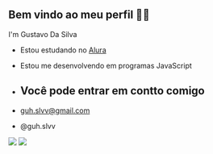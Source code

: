 ## Bem vindo ao meu perfil 😮‍💨
I'm Gustavo Da Silva

- Estou estudando no [Alura](https://www.alura.com.br/?srsltid=AfmBOopd6R4fP8E-llaDBIDY1cE6ZmBN6BCxEWvoNu-wmNPPkJEw808L)

- Estou me desenvolvendo em programas JavaScript

- ## Você pode entrar em contto comigo

- guh.slvv@gmail.com

- @guh.slvv

![](https://media.tenor.com/t7UHYgh6GC0AAAAm/wtc-twin-towers.webp) ![](https://media.tenor.com/_djEDWCjQbsAAAAi/pia-aircraft.gif)
